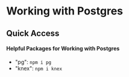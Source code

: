 # Working with Postgres

## Quick Access

#### Helpful Packages for Working with Postgres
- "pg": ```npm i pg```
- "knex": ```npm i knex```
